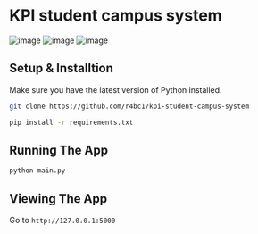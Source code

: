 # KPI student campus system
![image](https://user-images.githubusercontent.com/58133204/146921787-8e6bdfbc-327e-4ea6-ad2f-13dd5c8e386f.png)
![image](https://user-images.githubusercontent.com/58133204/146921849-de4d11c3-d659-4855-899c-fc4d441f8463.png)
![image](https://user-images.githubusercontent.com/58133204/146921880-641bb9d9-8985-455b-b32c-85db0ce5dc14.png)


## Setup & Installtion

Make sure you have the latest version of Python installed.

```bash
git clone https://github.com/r4bc1/kpi-student-campus-system
```

```bash
pip install -r requirements.txt
```

## Running The App

```bash
python main.py
```

## Viewing The App

Go to `http://127.0.0.1:5000`

